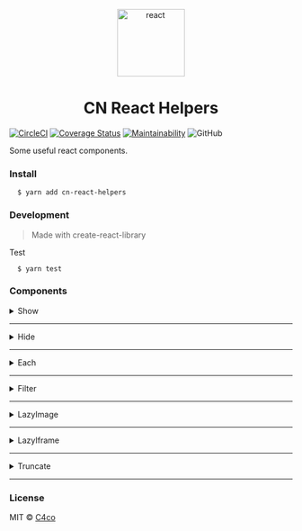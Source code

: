 <p align="center">
  <img alt="react" src="https://icons-for-free.com/iconfiles/png/512/design+development+facebook+framework+mobile+react+icon-1320165723839064798.png" width="120" />
</p>

<h1 align="center">
  CN React Helpers
</h1>

[![CircleCI](https://circleci.com/gh/C4co/cn-react-helpers.svg?style=svg)](https://circleci.com/gh/C4co/react-helpers)
[![Coverage Status](https://coveralls.io/repos/github/C4co/cn-react-helpers/badge.svg?branch=master)](https://coveralls.io/github/C4co/cn-react-helpers?branch=master)
[![Maintainability](https://api.codeclimate.com/v1/badges/35fba2716be7a4167258/maintainability)](https://codeclimate.com/github/C4co/cn-react-helpers/maintainability)
![GitHub](https://img.shields.io/github/license/c4co/react-helpers)

Some useful react components.

### Install
```
  $ yarn add cn-react-helpers
```

### Development

> Made with create-react-library

Test
```
  $ yarn test
```

### Components

<details>
  <summary> Show </summary>

  ```js
  import { Show } from "cn-react-helpers"

  function App(){
    return (
      <Show if={true}>
        <h1> hello world! <h1/>
      </Show>
    )
  }
  ```
  ```if``` - *boolean* - considition to show component
</details>


----

<details>
  <summary> Hide </summary>

  ```js
  import { Hide } from "cn-react-helpers"

  function App(){
    return (
      <Hide if={true}>
        <h1> hello world! <h1/>
      </Hide>
    )
  }
  ```
  ```if``` - *boolean* -  considition to hide component
</details>

---

<details>
  <summary> Each </summary>

  ```js
  import { Each } from "cn-react-helpers"

  function App(){
    return (
      <Each items={["first", "second", "third"]}>
        {(item, index) => (
          <h1>
            {index}-{item}
          </h1>
        )}
      </Each>
    )
  }
  ```
  ```items``` - *array* - iterate items

  ```children``` - *function(index, item, arr)* - returns items
</details>

----

<details>
  <summary> Filter </summary>

  ```js
  import { Filter } from "cn-react-helpers"

  function App(){
    return (
      <Filter items={[1, 2, 3]} if={item => item > 1}>
        {(item, index) => (
          <h1>
            {index}-{item}
          </h1>
        )}
      </Filter>
    )
  }
  ```
  ```items``` - *array* - filtable elements

  ```children``` - *function(index, item, arr)* - returns filtered elements
</details>

----

<details>
  <summary> LazyImage </summary>

  ```js
  import { LazyImage } from "cn-react-helpers"

  const image = require("./image.png")
  const loader = require("./loader.png")

  function App(){
    return (
      <LazyImage
        style={{ width: "100%" }}
        alt='image'
        loader={loader}
        source={image}
      />
    )
  }
  ```
  ```loader``` - *image path* - show this image when main image is loading

  ```source``` - *image path* - main image
</details>

----

<details>
  <summary> LazyIframe </summary>

  ```js
  import { LazyIframe } from "cn-react-helpers"

  function App(){
    return (
      <LazyIframe
        style={{
          width: "100%",
          border: "none",
          background: "#1173DF"
        }}
        title='Vídeo promocional'
        source='https://www.youtube.com/embed/OxIDLw0M-m0'
      />
    )
  }
  ```
  ```souce``` - *url* - iframe content
</details>

----

<details>
  <summary> Truncate </summary>

  ```js
  import { Truncate } from "cn-react-helpers"

  function App(){
    return (
      <Truncate size={3} end="...">
        Hello world
      </Truncate>
    )
  }
  ```
  ```size``` - *number* - string length

  ```end``` - *string* - custom end of string
</details>

----

### License

MIT © [C4co](https://github.com/C4co)
